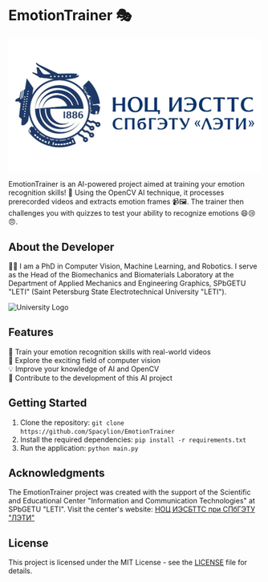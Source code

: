# EmotionTrainer 🎭

![EmotionTrainer Logo](assets/logo.png)

EmotionTrainer is an AI-powered project aimed at training your emotion recognition skills! 🚀 Using the OpenCV AI technique, it processes prerecorded videos and extracts emotion frames 📹🖼️. The trainer then challenges you with quizzes to test your ability to recognize emotions 😄😢😠. 

## About the Developer
👨‍💼 I am a PhD in Computer Vision, Machine Learning, and Robotics. I serve as the Head of the Biomechanics and Biomaterials Laboratory at the Department of Applied Mechanics and Engineering Graphics, SPbGETU "LETI" (Saint Petersburg State Electrotechnical University "LETI"). 

![University Logo](/assets/logo-leti)

## Features
🌟 Train your emotion recognition skills with real-world videos  
🎥 Explore the exciting field of computer vision  
💡 Improve your knowledge of AI and OpenCV  
🤖 Contribute to the development of this AI project  

## Getting Started
1. Clone the repository: `git clone https://github.com/Spacylion/EmotionTrainer`
2. Install the required dependencies: `pip install -r requirements.txt`
3. Run the application: `python main.py`

## Acknowledgments
The EmotionTrainer project was created with the support of the Scientific and Educational Center "Information and Communication Technologies" at SPbGETU "LETI". Visit the center's website: [НОЦ ИЭСБТТС при СПбГЭТУ "ЛЭТИ"](http://iestts.tilda.ws/)

## License
This project is licensed under the MIT License - see the [LICENSE](LICENSE) file for details.
